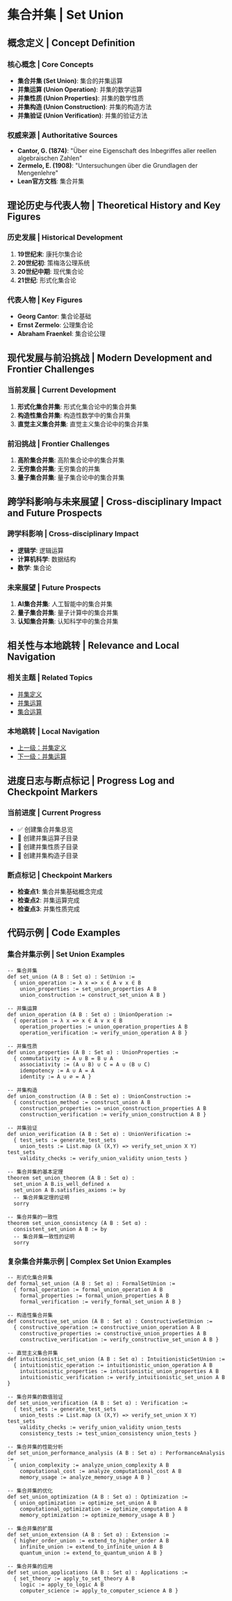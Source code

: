 # 集合并集 | Set Union

## 概念定义 | Concept Definition

### 核心概念 | Core Concepts

- **集合并集 (Set Union)**: 集合的并集运算
- **并集运算 (Union Operation)**: 并集的数学运算
- **并集性质 (Union Properties)**: 并集的数学性质
- **并集构造 (Union Construction)**: 并集的构造方法
- **并集验证 (Union Verification)**: 并集的验证方法

### 权威来源 | Authoritative Sources

- **Cantor, G. (1874)**: "Über eine Eigenschaft des Inbegriffes aller reellen algebraischen Zahlen"
- **Zermelo, E. (1908)**: "Untersuchungen über die Grundlagen der Mengenlehre"
- **Lean官方文档**: 集合并集

## 理论历史与代表人物 | Theoretical History and Key Figures

### 历史发展 | Historical Development

1. **19世纪末**: 康托尔集合论
2. **20世纪初**: 策梅洛公理系统
3. **20世纪中期**: 现代集合论
4. **21世纪**: 形式化集合论

### 代表人物 | Key Figures

- **Georg Cantor**: 集合论基础
- **Ernst Zermelo**: 公理集合论
- **Abraham Fraenkel**: 集合论公理

## 现代发展与前沿挑战 | Modern Development and Frontier Challenges

### 当前发展 | Current Development

1. **形式化集合并集**: 形式化集合论中的集合并集
2. **构造性集合并集**: 构造性数学中的集合并集
3. **直觉主义集合并集**: 直觉主义集合论中的集合并集

### 前沿挑战 | Frontier Challenges

1. **高阶集合并集**: 高阶集合论中的集合并集
2. **无穷集合并集**: 无穷集合的并集
3. **量子集合并集**: 量子集合论中的集合并集

## 跨学科影响与未来展望 | Cross-disciplinary Impact and Future Prospects

### 跨学科影响 | Cross-disciplinary Impact

- **逻辑学**: 逻辑运算
- **计算机科学**: 数据结构
- **数学**: 集合论

### 未来展望 | Future Prospects

1. **AI集合并集**: 人工智能中的集合并集
2. **量子集合并集**: 量子计算中的集合并集
3. **认知集合并集**: 认知科学中的集合并集

## 相关性与本地跳转 | Relevance and Local Navigation

### 相关主题 | Related Topics

- [并集定义](../01-总览.md)
- [并集运算](../../01-总览.md)
- [集合运算](../../../01-总览.md)

### 本地跳转 | Local Navigation

- [上一级：并集定义](../01-总览.md)
- [下一级：并集运算](02-并集运算/01-总览.md)

## 进度日志与断点标记 | Progress Log and Checkpoint Markers

### 当前进度 | Current Progress

- ✅ 创建集合并集总览
- 🔄 创建并集运算子目录
- 🔄 创建并集性质子目录
- 🔄 创建并集构造子目录

### 断点标记 | Checkpoint Markers

- **检查点1**: 集合并集基础概念完成
- **检查点2**: 并集运算完成
- **检查点3**: 并集性质完成

## 代码示例 | Code Examples

### 集合并集示例 | Set Union Examples

```lean
-- 集合并集
def set_union (A B : Set α) : SetUnion :=
  { union_operation := λ x => x ∈ A ∨ x ∈ B
    union_properties := set_union_properties A B
    union_construction := construct_set_union A B }

-- 并集运算
def union_operation (A B : Set α) : UnionOperation :=
  { operation := λ x => x ∈ A ∨ x ∈ B
    operation_properties := union_operation_properties A B
    operation_verification := verify_union_operation A B }

-- 并集性质
def union_properties (A B : Set α) : UnionProperties :=
  { commutativity := A ∪ B = B ∪ A
    associativity := (A ∪ B) ∪ C = A ∪ (B ∪ C)
    idempotency := A ∪ A = A
    identity := A ∪ ∅ = A }

-- 并集构造
def union_construction (A B : Set α) : UnionConstruction :=
  { construction_method := construct_union A B
    construction_properties := union_construction_properties A B
    construction_verification := verify_union_construction A B }

-- 并集验证
def union_verification (A B : Set α) : UnionVerification :=
  { test_sets := generate_test_sets
    union_tests := List.map (λ (X,Y) => verify_set_union X Y) test_sets
    validity_checks := verify_union_validity union_tests }

-- 集合并集的基本定理
theorem set_union_theorem (A B : Set α) :
  set_union A B.is_well_defined ∧
  set_union A B.satisfies_axioms := by
  -- 集合并集定理的证明
  sorry

-- 集合并集的一致性
theorem set_union_consistency (A B : Set α) :
  consistent_set_union A B := by
  -- 集合并集一致性的证明
  sorry
```

### 复杂集合并集示例 | Complex Set Union Examples

```lean
-- 形式化集合并集
def formal_set_union (A B : Set α) : FormalSetUnion :=
  { formal_operation := formal_union_operation A B
    formal_properties := formal_union_properties A B
    formal_verification := verify_formal_set_union A B }

-- 构造性集合并集
def constructive_set_union (A B : Set α) : ConstructiveSetUnion :=
  { constructive_operation := constructive_union_operation A B
    constructive_properties := constructive_union_properties A B
    constructive_verification := verify_constructive_set_union A B }

-- 直觉主义集合并集
def intuitionistic_set_union (A B : Set α) : IntuitionisticSetUnion :=
  { intuitionistic_operation := intuitionistic_union_operation A B
    intuitionistic_properties := intuitionistic_union_properties A B
    intuitionistic_verification := verify_intuitionistic_set_union A B }

-- 集合并集的数值验证
def set_union_verification (A B : Set α) : Verification :=
  { test_sets := generate_test_sets
    union_tests := List.map (λ (X,Y) => verify_set_union X Y) test_sets
    validity_checks := verify_union_validity union_tests
    consistency_tests := test_union_consistency union_tests }

-- 集合并集的性能分析
def set_union_performance_analysis (A B : Set α) : PerformanceAnalysis :=
  { union_complexity := analyze_union_complexity A B
    computational_cost := analyze_computational_cost A B
    memory_usage := analyze_memory_usage A B }

-- 集合并集的优化
def set_union_optimization (A B : Set α) : Optimization :=
  { union_optimization := optimize_set_union A B
    computational_optimization := optimize_computation A B
    memory_optimization := optimize_memory_usage A B }

-- 集合并集的扩展
def set_union_extension (A B : Set α) : Extension :=
  { higher_order_union := extend_to_higher_order A B
    infinite_union := extend_to_infinite_union A B
    quantum_union := extend_to_quantum_union A B }

-- 集合并集的应用
def set_union_applications (A B : Set α) : Applications :=
  { set_theory := apply_to_set_theory A B
    logic := apply_to_logic A B
    computer_science := apply_to_computer_science A B }
```
